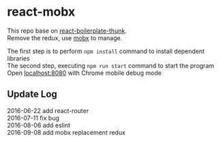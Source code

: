 # react-mobx
This repo base on [react-boilerplate-thunk](https://github.com/NoahZhang/react-boilerplate-thunk "NoahZhang").  
Remove the redux, use [mobx](https://mobxjs.github.io/mobx/) to manage.  
   
The first step is to perform `npm install` command to install dependent libraries  
The second step, executing `npm run start` command to start the program  
Open [localhost:8080](http://localhost:8080) with Chrome mobile debug mode   

## Update Log
2016-06-22 add react-router  
2016-07-11 fix bug    
2016-08-06 add eslint  
2016-09-08 add mobx replacement redux
